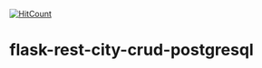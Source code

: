 [![HitCount](http://hits.dwyl.io/teamtact/https://github.com/teamtact/flask-rest-city-crud-postgresql.svg)](http://hits.dwyl.io/teamtact/https://github.com/teamtact/flask-rest-city-crud-postgresql)

# flask-rest-city-crud-postgresql
